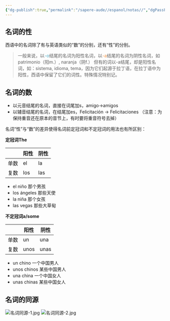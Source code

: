 ```yaml
---
{"dg-publish":true,"permalink":"/sapere-aude//espanol/notas//","dgPassFrontmatter":true}
---
```


## 名词的性

西语中的名词除了有与英语类似的“数”的分别，还有“性”的分别。

> 一般来说，以<font color="#4bacc6">-o</font>结尾的名词为阳性名词，以<font color="#f79646">-a</font>结尾的名词为阴性名词，如patrimonio（阳m.）, naranja（阴f.）
> 但有的词以-a结尾，却是阳性名词，如：sistema, idioma, tema，因为它们起源于拉丁语，在拉丁语中为阳性，西语中保留了它们的词性。特殊情况特别记。

## 名词的数

- 以元音结尾的名词，直接在词尾加s，amigo→amigos
- 以辅音结尾的名词，在结尾加es，Felicitación → Felicitaciones （注意：为保持重音还在原本的音节上，有时要将重音符号去掉）

名词“性”与“数”的差异使得名词前定冠词和不定冠词的用法也有所区别：

**定冠词The**

|      | 阳性 | 阴性 |
| ---- | ---- | ---- |
| 单数 |   el   |  la    |
| 复数     |  los    |  las    |

- el niño 那个男孩
- los ángeles 那些天使
- la niña 那个女孩
- las vegas 那些大草甸

**不定冠词a/some**

|      | 阳性 | 阴性 |
| ---- | ---- | ---- |
| 单数 | un   |  una    |
| 复数     |  unos    |  unas    |
- un chino 一个中国男人
- unos chinos 某些中国男人
- una china 一个中国女人
- unas chinas 某些中国女人

## 名词的同源
![名词同源-1.jpg](/img/user/TARDIS/Assets/2023/%E5%90%8D%E8%AF%8D%E5%90%8C%E6%BA%90-1.jpg)
![名词同源-2.jpg](/img/user/TARDIS/Assets/2023/%E5%90%8D%E8%AF%8D%E5%90%8C%E6%BA%90-2.jpg)

